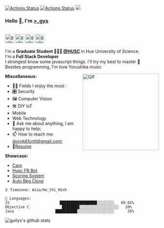 [![Actions Status](https://github.com/ducy23061999/ducy23061999/workflows/wakatime-stats/badge.svg)](https://github.com/ducy23061999/ducy23061999/actions)
[![Actions Status](https://github.com/ducy23061999/ducy23061999/workflows/update-gh-activity/badge.svg)](https://github.com/ducy23061999/ducy23061999/actions)
![](https://visitor-badge.glitch.me/badge?page_id=ducy23061999)

### Hello 👋, I'm [>_gys](https://www.facebook.com/Tranducy1999/) 

<br/>
<a href="https://www.linkedin.com/in/tranducy/">
  <img align="left" alt="guilyx's LinkdeIN" width="30px" src="https://image.flaticon.com/icons/svg/2111/2111465.svg" />
</a>
<a href="https://www.facebook.com/Tranducy1999/">
  <img align="left" alt="guilyx's Facebook" width="30px" src="https://image.flaticon.com/icons/svg/2111/2111342.svg" />
</a>
<a href="https://www.instagram.com/gremanyy/">
  <img align="left" alt="guilyx's Instagram" width="30px" src="https://image.flaticon.com/icons/svg/2111/2111421.svg" />
</a>
<a href="#">
  <img align="left" alt="guilyx's Codingames" width="30px" src="https://image.flaticon.com/icons/svg/2010/2010522.svg" />
</a> <br /> <br />

I'm a **Graduate Student 👨🏽‍💼 [@HUSC](http://husc.hueuni.edu.vn/)** in Hue University of Science. <br />
I'm a **Full Stack Developer**  <br />
I strongest know some javascript things. I'll try my best to master 📢  <br />
Besides programming, I'm love Yorushika music <br />

  <img align="right" alt="GIF" src="https://c.tenor.com/kFNtXOJGyooAAAAC/azura-bonk-azura.gif" width="250px"/>
  
**Miscellaneous:**

  - 🤹🏽 Fields I enjoy the most : 
  - 🎛 Security
  - 🖼 Computer Vision
  - 🛠 DIY IoT
  - Mobile
  - Web Technology
  - 💬 Ask me about anything, I am happy to help;
  - 📫 How to reach me: <ducyk41cntt@gmail.com>;
  - 📝[Resume](https://www.linkedin.com/in/tranducy/)

**Showcase:**
- [Caro](https://www.youtube.com/watch?v=GKCaw_Bp7lo)
- [Husc FB Bot](https://www.youtube.com/watch?v=eDa8BSe_z6Q)
- [Scoring System](https://www.youtube.com/watch?v=2nG2I4Gb7Q4)
- [Auto Reg Clone](https://www.youtube.com/watch?v=eREeYYYlGGQ)

```text
⌚︎ Timezone: Asia/Ho_Chi_Minh

💬 Languages: 
JS                       █████████████████░░░░░░░░   69.81% 
Objective C               ████████░░░░░░░░░░░░░░░░░░   20% 
Java                   ██████████░░░░░░░░░░░░░░░░░      35% 
```


![guilyx's github stats](https://github-readme-stats.vercel.app/api?username=ducy23061999&show_icons=true&hide_border=true)

